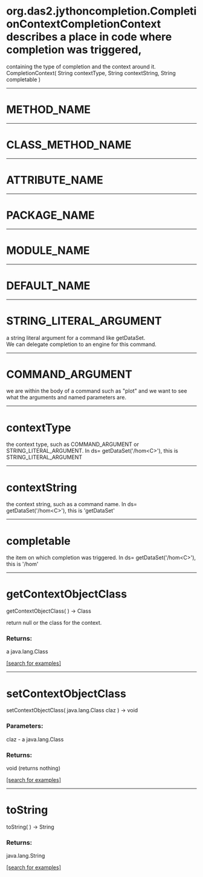# org.das2.jythoncompletion.CompletionContextCompletionContext describes a place in code where completion was triggered,
 containing the type of completion and the context around it.
CompletionContext( String contextType, String contextString, String completable )


***
<a name="METHOD_NAME"></a>
# METHOD_NAME



***
<a name="CLASS_METHOD_NAME"></a>
# CLASS_METHOD_NAME



***
<a name="ATTRIBUTE_NAME"></a>
# ATTRIBUTE_NAME



***
<a name="PACKAGE_NAME"></a>
# PACKAGE_NAME



***
<a name="MODULE_NAME"></a>
# MODULE_NAME



***
<a name="DEFAULT_NAME"></a>
# DEFAULT_NAME



***
<a name="STRING_LITERAL_ARGUMENT"></a>
# STRING_LITERAL_ARGUMENT

a string literal argument for a command like getDataSet.  
 We can delegate completion to an engine for this command.

***
<a name="COMMAND_ARGUMENT"></a>
# COMMAND_ARGUMENT

we are within the body of a command such as "plot" and we want to see
 what the arguments and named parameters are.

***
<a name="contextType"></a>
# contextType

the context type, such as COMMAND_ARGUMENT or STRING_LITERAL_ARGUMENT.
 In ds= getDataSet('/hom&lt;C&gt;'), this is STRING_LITERAL_ARGUMENT

***
<a name="contextString"></a>
# contextString

the context string, such as a command name.
 In ds= getDataSet('/hom&lt;C&gt;'), this is 'getDataSet'

***
<a name="completable"></a>
# completable

the item on which completion was triggered.
 In ds= getDataSet('/hom&lt;C&gt;'), this is '/hom'

***
<a name="getContextObjectClass"></a>
# getContextObjectClass
getContextObjectClass(  ) &rarr; Class

return null or the class for the context.

### Returns:
a java.lang.Class


<a href="https://github.com/autoplot/dev/search?q=getContextObjectClass&unscoped_q=getContextObjectClass">[search for examples]</a>

***
<a name="setContextObjectClass"></a>
# setContextObjectClass
setContextObjectClass( java.lang.Class claz ) &rarr; void



### Parameters:
claz - a java.lang.Class

### Returns:
void (returns nothing)


<a href="https://github.com/autoplot/dev/search?q=setContextObjectClass&unscoped_q=setContextObjectClass">[search for examples]</a>

***
<a name="toString"></a>
# toString
toString(  ) &rarr; String



### Returns:
java.lang.String


<a href="https://github.com/autoplot/dev/search?q=toString&unscoped_q=toString">[search for examples]</a>

